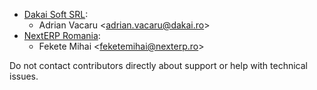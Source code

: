- [Dakai Soft SRL](https://www.dakai.ro):
  - Adrian Vacaru \<<adrian.vacaru@dakai.ro>\>
- [NextERP Romania](https://www.nexterp.ro):
  - Fekete Mihai \<<feketemihai@nexterp.ro>\>

Do not contact contributors directly about support or help with
technical issues.
